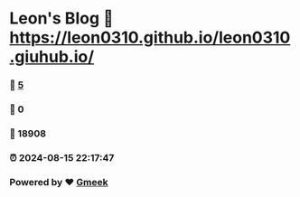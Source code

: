 # Leon's Blog :link: https://leon0310.github.io/leon0310.giuhub.io/ 
### :page_facing_up: [5](https://leon0310.github.io/leon0310.giuhub.io//tag.html) 
### :speech_balloon: 0 
### :hibiscus: 18908 
### :alarm_clock: 2024-08-15 22:17:47 
### Powered by :heart: [Gmeek](https://github.com/Meekdai/Gmeek)
